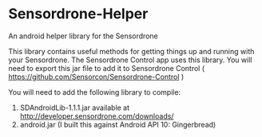 Sensordrone-Helper
==================

An android helper library for the Sensordrone

This library contains useful methods for getting things up and running with your Sensordrone. The Sensordrone Control
app uses this library. You will need to export this jar file to add it to Sensordrone Control ( https://github.com/Sensorcon/Sensordrone-Control )

You will need to add the following library to compile: 

1) SDAndroidLib-1.1.1.jar available at http://developer.sensordrone.com/downloads/
2) android.jar (I built this against Android API 10: Gingerbread)
